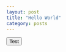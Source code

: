 ```yaml
---
layout: post
title: "Hello World"
category: posts
---
```


<button class="btn btn-primary btn-lg">Test</button>
